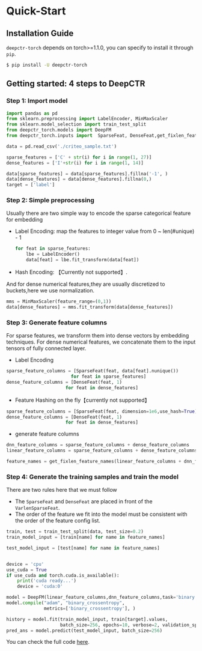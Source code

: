# Quick-Start

## Installation Guide
`deepctr-torch` depends on torch>=1.1.0, you can specify to install it through `pip`.

```bash
$ pip install -U deepctr-torch
```
## Getting started: 4 steps to DeepCTR


### Step 1: Import model


```python
import pandas as pd
from sklearn.preprocessing import LabelEncoder, MinMaxScaler
from sklearn.model_selection import train_test_split
from deepctr_torch.models import DeepFM
from deepctr_torch.inputs import  SparseFeat, DenseFeat,get_fixlen_feature_names

data = pd.read_csv('./criteo_sample.txt')

sparse_features = ['C' + str(i) for i in range(1, 27)]
dense_features = ['I'+str(i) for i in range(1, 14)]

data[sparse_features] = data[sparse_features].fillna('-1', )
data[dense_features] = data[dense_features].fillna(0,)
target = ['label']
```
    


### Step 2: Simple preprocessing


Usually there are two simple way to encode the sparse categorical feature for embedding

- Label Encoding: map the features to integer value from 0 ~ len(#unique) - 1
  ```python
  for feat in sparse_features:
      lbe = LabelEncoder()
      data[feat] = lbe.fit_transform(data[feat])
  ```
- Hash Encoding: 【Currently not supported】.

And for dense numerical features,they are usually  discretized to buckets,here we use normalization.

```python
mms = MinMaxScaler(feature_range=(0,1))
data[dense_features] = mms.fit_transform(data[dense_features])
```


### Step 3: Generate feature columns

For sparse features, we transform them into dense vectors by embedding techniques.
For dense numerical features, we concatenate them to the input tensors of fully connected layer.

- Label Encoding
```python
sparse_feature_columns = [SparseFeat(feat, data[feat].nunique())
                        for feat in sparse_features]
dense_feature_columns = [DenseFeat(feat, 1)
                      for feat in dense_features]
```
- Feature Hashing on the fly【currently not supported】
```python
sparse_feature_columns = [SparseFeat(feat, dimension=1e6,use_hash=True) for feat in sparse_features]#The dimension can be set according to data
dense_feature_columns = [DenseFeat(feat, 1)
                      for feat in dense_features]
```
- generate feature columns
```python
dnn_feature_columns = sparse_feature_columns + dense_feature_columns
linear_feature_columns = sparse_feature_columns + dense_feature_columns

feature_names = get_fixlen_feature_names(linear_feature_columns + dnn_feature_columns)

```
### Step 4: Generate the training samples and train the model

There are two rules here that we must follow

  - The `SparseFeat` and `DenseFeat`  are placed in front of the `VarlenSparseFeat`.
  - The order of the feature we fit into the model must be consistent with the order of the feature config list.


```python
train, test = train_test_split(data, test_size=0.2)
train_model_input = [train[name] for name in feature_names]

test_model_input = [test[name] for name in feature_names]


device = 'cpu'
use_cuda = True
if use_cuda and torch.cuda.is_available():
    print('cuda ready...')
    device = 'cuda:0'

model = DeepFM(linear_feature_columns,dnn_feature_columns,task='binary',device=device)
model.compile("adam", "binary_crossentropy",
              metrics=['binary_crossentropy'], )

history = model.fit(train_model_input, train[target].values,
                    batch_size=256, epochs=10, verbose=2, validation_split=0.2, )
pred_ans = model.predict(test_model_input, batch_size=256)

```
You can check the full code [here](./Examples.html#classification-criteo).








